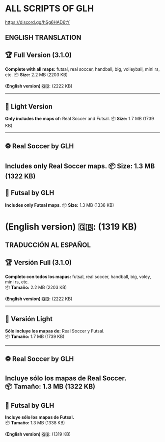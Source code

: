 # ALL SCRIPTS OF GLH
https://discord.gg/hSg6HAD6tY

## ENGLISH TRANSLATION
## 🏆 **Full Version (3.1.0)**
**Complete with all maps:** futsal, real soccer, handball, big, volleyball, mini rs, etc.
📦 **Size:** 2.2 MB (2203 KB)

**(English version) 🇬🇧:** (2222 KB)

---

## 🌟 **Light Version**
**Only includes the maps of:** Real Soccer and Futsal. 📦 **Size:** 1.7 MB (1739 KB)

---

## ⚽ **Real Soccer by GLH**
**Includes only Real Soccer maps.**
📦 **Size:** 1.3 MB (1322 KB)
---

## 🏐 **Futsal by GLH**
**Includes only Futsal maps.**
📦 **Size:** 1.3 MB (1338 KB)

**(English version) 🇬🇧:** (1319 KB)
===================================================================================================
## TRADUCCIÓN AL ESPAÑOL
## 🏆 **Versión Full (3.1.0)**  
**Completo con todos los mapas:** futsal, real soccer, handball, big, voley, mini rs, etc.  
📦 **Tamaño:** 2.2 MB (2203 KB)  

**(English version) 🇬🇧:** (2222 KB)

---

## 🌟 **Versión Light**  
**Sólo incluye los mapas de:** Real Soccer y Futsal.  
📦 **Tamaño:** 1.7 MB (1739 KB)  

---

## ⚽ **Real Soccer by GLH**  
**Incluye sólo los mapas de Real Soccer.**  
📦 **Tamaño:** 1.3 MB (1322 KB)  
---

## 🏐 **Futsal by GLH**  
**Incluye sólo los mapas de Futsal.**  
📦 **Tamaño:** 1.3 MB (1338 KB)  

**(English version) 🇬🇧:** (1319 KB)
